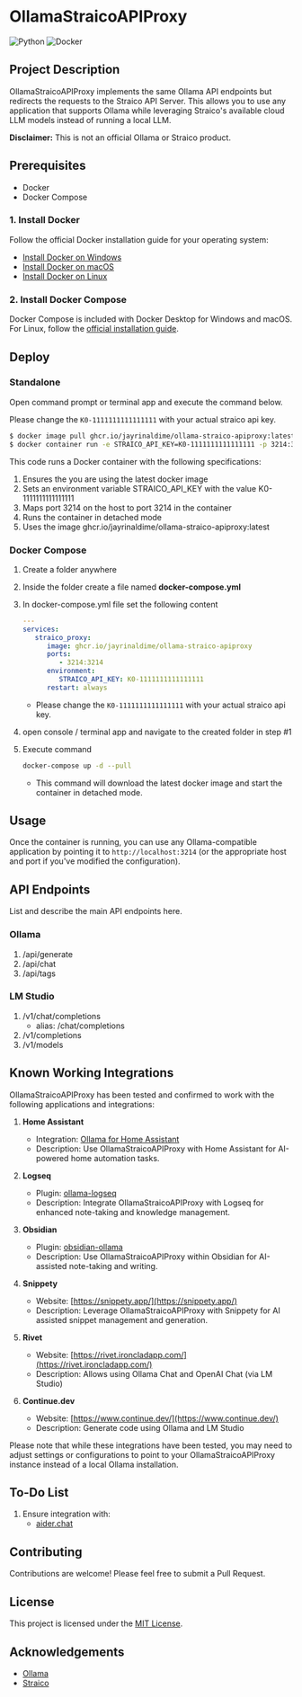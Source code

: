 # OllamaStraicoAPIProxy

![Python](https://img.shields.io/badge/Python-3.x-blue.svg)
![Docker](https://img.shields.io/badge/Docker-Supported-brightgreen.svg)

## Project Description

OllamaStraicoAPIProxy implements the same Ollama API endpoints but redirects the requests to the Straico API Server. 
This allows you to use any application that supports Ollama while leveraging Straico's available cloud LLM models instead of running a local LLM.

**Disclaimer:** This is not an official Ollama or Straico product.

## Prerequisites

- Docker
- Docker Compose

### 1. Install Docker

Follow the official Docker installation guide for your operating system:

- [Install Docker on Windows](https://docs.docker.com/desktop/install/windows-install/)
- [Install Docker on macOS](https://docs.docker.com/desktop/install/mac-install/)
- [Install Docker on Linux](https://docs.docker.com/engine/install/)

### 2. Install Docker Compose

Docker Compose is included with Docker Desktop for Windows and macOS. For Linux, follow the [official installation guide](https://docs.docker.com/compose/install/).


## Deploy

### Standalone

Open command prompt or terminal app and execute the command below.

Please change the `K0-1111111111111111` with your actual straico api key. 
``` bash
$ docker image pull ghcr.io/jayrinaldime/ollama-straico-apiproxy:latest
$ docker container run -e STRAICO_API_KEY=K0-1111111111111111 -p 3214:3214 -d ghcr.io/jayrinaldime/ollama-straico-apiproxy:latest
```
This code runs a Docker container with the following specifications:

1. Ensures the you are using the latest docker image 
1. Sets an environment variable STRAICO_API_KEY with the value K0-1111111111111111
1. Maps port 3214 on the host to port 3214 in the container
1. Runs the container in detached mode
1. Uses the image ghcr.io/jayrinaldime/ollama-straico-apiproxy:latest

### Docker Compose 

1. Create a folder anywhere 
1. Inside the folder create a file named **docker-compose.yml**
1. In docker-compose.yml file set the following content 
   
   ``` yaml
   ---
   services:
      straico_proxy:
         image: ghcr.io/jayrinaldime/ollama-straico-apiproxy
         ports:
            - 3214:3214
         environment:
            STRAICO_API_KEY: K0-1111111111111111
         restart: always

   ```
   * Please change the `K0-1111111111111111` with your actual straico api key. 
1. open console / terminal app and navigate to the created folder in step #1 
1. Execute command
   
   ```bash
   docker-compose up -d --pull
    ```

   * This command will download the latest docker image and start the container in detached mode.

## Usage

Once the container is running, you can use any Ollama-compatible application by pointing it to `http://localhost:3214` (or the appropriate host and port if you've modified the configuration).

## API Endpoints

List and describe the main API endpoints here.

### Ollama 
   1. /api/generate
   1. /api/chat
   1. /api/tags

### LM Studio
   1. /v1/chat/completions 
      * alias: /chat/completions
   1. /v1/completions
   1. /v1/models 

## Known Working Integrations

OllamaStraicoAPIProxy has been tested and confirmed to work with the following applications and integrations:

1. **Home Assistant**
   - Integration: [Ollama for Home Assistant](https://www.home-assistant.io/integrations/ollama/)
   - Description: Use OllamaStraicoAPIProxy with Home Assistant for AI-powered home automation tasks.

1. **Logseq**
   - Plugin: [ollama-logseq](https://github.com/omagdy7/ollama-logseq)
   - Description: Integrate OllamaStraicoAPIProxy with Logseq for enhanced note-taking and knowledge management.

1. **Obsidian**
   - Plugin: [obsidian-ollama](https://github.com/hinterdupfinger/obsidian-ollama)
   - Description: Use OllamaStraicoAPIProxy within Obsidian for AI-assisted note-taking and writing.

1. **Snippety**
   - Website: [https://snippety.app/](https://snippety.app/)
   - Description: Leverage OllamaStraicoAPIProxy with Snippety for AI assisted snippet management and generation.

1. **Rivet** 
   - Website: [https://rivet.ironcladapp.com/](https://rivet.ironcladapp.com/)
   - Description: Allows using Ollama Chat and OpenAI Chat (via LM Studio)

1. **Continue.dev** 
   - Website: [https://www.continue.dev/](https://www.continue.dev/)
   - Description: Generate code using Ollama and LM Studio

Please note that while these integrations have been tested, you may need to adjust settings or configurations to point to your OllamaStraicoAPIProxy instance instead of a local Ollama installation.

## To-Do List 

1. Ensure integration with:
   - [aider.chat](https://aider.chat/)
   
## Contributing

Contributions are welcome! Please feel free to submit a Pull Request.

## License

This project is licensed under the [MIT License](LICENSE).

## Acknowledgements

- [Ollama](https://github.com/ollama/ollama)
- [Straico](https://www.straico.com/)
